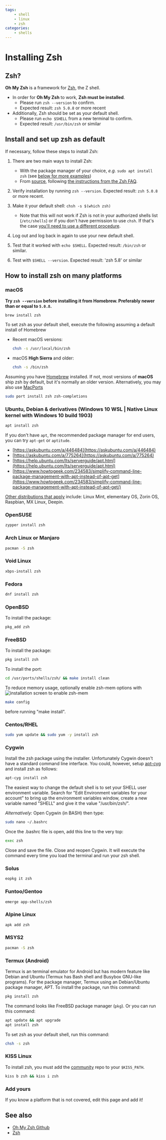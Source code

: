 ```yaml
---
tags:
    - shell
    - linux
    - zsh
categories:
    - shells
---
```


# Installing Zsh

## Zsh?

**Oh My Zsh** is a framework for [Zsh](https://www.zsh.org), the Z shell.

- In order for **Oh My Zsh** to work, **Zsh must be installed**.
  - Please run `zsh --version` to confirm.
  - Expected result: `zsh 5.0.8` or more recent
- Additionally, Zsh should be set as your default shell.
  - Please run `echo $SHELL` from a new terminal to confirm.
  - Expected result: `/usr/bin/zsh` or similar

## Install and set up zsh as default

If necessary, follow these steps to install Zsh:

1. There are two main ways to install Zsh:

   - With the package manager of your choice, _e.g._ `sudo apt install zsh` (see [below for more examples](#how-to-install-zsh-on-many-platforms))
   - From [source](https://zsh.sourceforge.io/Arc/source.html), following [the instructions from the Zsh FAQ](https://zsh.sourceforge.io/FAQ/zshfaq01.html#l7).

2. Verify installation by running `zsh --version`. Expected result: `zsh 5.0.8` or more recent.

3. Make it your default shell: `chsh -s $(which zsh)`

   - Note that this will not work if Zsh is not in your authorized shells list (`/etc/shells`)
    or if you don't have permission to use `chsh`. If that's the case [you'll need to use a different procedure](https://www.google.com/search?q=zsh+default+without+chsh).

4. Log out and log back in again to use your new default shell.

5. Test that it worked with `echo $SHELL`. Expected result: `/bin/zsh` or similar.

6. Test with `$SHELL --version`. Expected result: 'zsh 5.8' or similar

## How to install zsh on many platforms

### macOS

**Try `zsh --version` before installing it from Homebrew. Preferably newer than or equal to `5.0.8`.**

```sh
brew install zsh
```

To set zsh as your default shell, execute the following assuming a default install of Homebrew

- Recent macOS versions:

  ```sh
  chsh -s /usr/local/bin/zsh
  ```

- macOS **High Sierra** and older:

  ```sh
  chsh -s /bin/zsh
  ```

Assuming you have [Homebrew](https://brew.sh/) installed. If not, most versions of
**macOS** ship zsh by default, but it's normally an older version.  Alternatively, you may
also use [MacPorts](https://www.macports.org/)

```sh
sudo port install zsh zsh-completions
```

### Ubuntu, Debian & derivatives (Windows 10 WSL | Native Linux kernel with Windows 10 build 1903)

```sh
apt install zsh
```

If you don't have `apt`, the recommended package manager for end users, you can try `apt-get` or `aptitude`.

- [https://askubuntu.com/a/446484](https://askubuntu.com/a/446484)
- [https://askubuntu.com/a/775264](https://askubuntu.com/a/775264)
- [https://help.ubuntu.com/lts/serverguide/apt.html](https://help.ubuntu.com/lts/serverguide/apt.html)
- [https://www.howtogeek.com/234583/simplify-command-line-package-management-with-apt-instead-of-apt-get](https://www.howtogeek.com/234583/simplify-command-line-package-management-with-apt-instead-of-apt-get/)

[Other distributions that apply](https://en.wikipedia.org/wiki/List_of_Linux_distributions#Debian-based) include:
Linux Mint, elementary OS, Zorin OS, Raspbian, MX Linux, Deepin.

### OpenSUSE

```sh
zypper install zsh
```

### Arch Linux or Manjaro

```sh
pacman -S zsh
```

### Void Linux

```sh
xbps-install zsh
```

### Fedora

```sh
dnf install zsh
```

### OpenBSD

To install the package:

```sh
pkg_add zsh
```

### FreeBSD

To install the package:

```sh
pkg install zsh
```

To install the port:

```sh
cd /usr/ports/shells/zsh/ && make install clean
```

To reduce memory usage, optionally enable zsh-mem options with
![installation screen to enable zsh-mem](https://i.imgur.com/l4id6Ek.png)

```sh
make config
```

before running "make install".

### Centos/RHEL

```sh
sudo yum update && sudo yum -y install zsh
```

### Cygwin

Install the zsh package using the installer. Unfortunately Cygwin doesn't have a standard command line interface. You could, however, setup [apt-cyg](https://github.com/kou1okada/apt-cyg) and install zsh as follows:

```sh
apt-cyg install zsh
```

The easiest way to change the default shell is to set your SHELL user environment variable. Search for "Edit Environment variables for your account" to bring up the environment variables window, create a new variable named "SHELL" and give it the value "/usr/bin/zsh/".

*Alternatively:*
Open Cygwin (in BASH) then type:

```sh
sudo nano ~/.bashrc
```

Once the .bashrc file is open, add this line to the very top:

```sh
exec zsh
```

Close and save the file.
Close and reopen Cygwin.
It will execute the command every time you load the terminal and run your zsh shell.

### Solus

```sh
eopkg it zsh
```

### Funtoo/Gentoo

```sh
emerge app-shells/zsh
```

### Alpine Linux

```sh
apk add zsh
```

### MSYS2

```sh
pacman -S zsh
```

### Termux (Android)

Termux is an terminal emulator for Android but has modern feature like Debian and Ubuntu (Termux has Bash shell and Busybox GNU-like programs). For the package manager, Termux using an Debian/Ubuntu package manager, APT.
To install the package, run this command:

```sh
pkg install zsh
```

The command looks like FreeBSD package manager (`pkg`). Or you can run this command:

```sh
apt update && apt upgrade
apt install zsh
```

To set zsh as your default shell, run this command:

```sh
chsh -s zsh
```

### KISS Linux

To install zsh, you must add the [community](https://github.com/kiss-community/repo-community/) repo to your `$KISS_PATH`.

```sh
kiss b zsh && kiss i zsh
```

### Add yours

If you know a platform that is not covered, edit this page and add it!

## See also

- [Oh My Zsh Github](https://github.com/ohmyzsh/ohmyzsh)
- [Zsh](../zsh.md)
